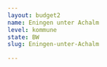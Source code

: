 ```yaml
---
layout: budget2
name: Eningen unter Achalm
level: kommune
state: BW
slug: Eningen-unter-Achalm

---
```



